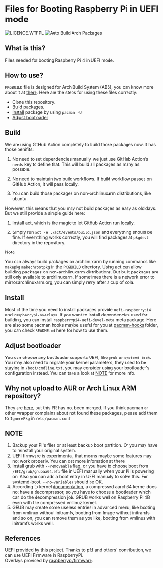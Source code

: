 # Files for Booting Raspberry Pi in UEFI mode

![LICENCE.WTFPL](https://img.shields.io/github/license/zhanghua000/raspberrypi-uefi-boot?logoColor=9cf&style=flat-square "WTFPL LICENCE")
![Auto Build Arch Packages](https://github.com/zhanghua000/raspberrypi-uefi-boot/workflows/Auto%20Build%20Arch%20Packages/badge.svg)

## What is this?

Files needed for booting Raspberry Pi 4 in UEFI mode.  

## How to use?

`PKGBUILD` file is designed for Arch Build System (ABS), you can know more about it at [there](https://wiki.archlinux.org/index.php/Arch_Build_System). Here are the steps for using these files correctly:

- Clone this repository.
- [Build](#build) packages.
- [Install](#install) package by using `pacman -U`
- [Adjust bootloader](#adjust-bootloader)

## Build

We are using GitHub Action completely to build those packages now. It has those benifits:

1. No need to set dependencies manually, we just use GitHub Action's `needs` key to define that. This will build all packages as many as possible.

2. No need to maintain two build workflows. If build workflow passes on GitHub Action, it will pass locally.

3. You can build those packages on non-archlinuxarm distributions, like ubuntu.

Howewer, this means that you may not build packages as easy as old days. But we still provide a simple guide here:

1. Install [act](https://github.com/nektos/act), which is the magic to let GitHub Action run locally.

2. Simply run `act -e ./act/events/build.json` and everything should be fine. If everything works correctly, you will find packages at `pkgdest` directory in the repository.

> [!NOTE]
> You can always build packages on archlinuxarm by running commands like `makepkg` `makechrootpkg` in the `PKGBUILD` directory.
> Using act can allow building packages on non-archlinuxarm distributions. But built packages are still only available to archlinuxarm.
> If sometimes there is a network error to mirror.archlinuxarm.org, you can simply retry after a cup of cola.

## Install

Most of the time you need to install packages provide `uefi-raspberrypi4` and `raspberrypi-overlays`.
If you want to install dependencies used for building, you can install `raspberrypi4-uefi-devel-meta` meta package.
Here are also some pacman hooks maybe useful for you at [pacman-hooks](./pacman-hooks) folder, you can check `README.md` here for how to use them.

## Adjust bootloader

You can choose any bootloader supports UEFI, like `grub` or `systemd-boot`.
You may also need to migrate your kernel parameters, they used to be staying in `/boot/cmdline.txt`, you may consider using your bootloader's configuration instead.
You can take a look at [NOTE](#note) for more info.

## Why not upload to AUR or Arch Linux ARM repository?
They are [here](https://github.com/archlinuxarm/PKGBUILDs/pull/1958), but this PR has not been merged.
If you think pacman or other wrapper complains about not found these packages, please add them to `IgnorePkg` in `/etc/pacman.conf`

## NOTE

1. Backup your Pi's files or at least backup boot partition. Or you may have to reinstall your original system.  
2. UEFI firmware is experimental, that means maybe some features may not work properly. You can get more infomation at [there](https://github.com/pftf/RPi4)  
3. Install grub with `--removeable` flag, or you have to choose boot from `/EFI/grub/grubaa64.efi` file in UEFI manually when your Pi is powering on. Also you can add a boot entry in UEFI manualy to solve this. For systemd-boot, `--no-variables` should be OK.
4. According to kernel [documentation](https://www.kernel.org/doc/Documentation/arm64/booting.rst), a compressed aarch64 kernel does not have a decompressor, so you have to choose a bootloader which can do the decompression job. GRUB works well on Raspberry Pi 4B even with the compressed vmlinuz kernel.  
5. GRUB may create some useless entries in advanced menu, like booting from vmlinux without initramfs, booting from Image without initramfs and so on, you can remove them as you like, booting from vmlinuz with initramfs works well.  

## References

UEFI provided by [this](https://github.com/pftf/RPi4) project. Thanks to [pftf](https://github.com/pftf) and others' contribution, we can use UEFI Firmware in RaspberryPi.  
Overlays provided by [raspberrypi/firmware](https://github.com/raspberrypi/firmware).
